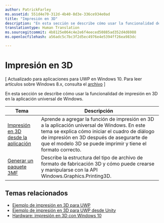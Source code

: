 ```yaml
---
author: PatrickFarley
ms.assetid: 551d4e70-312d-4b40-8d3e-336ce934e0ad
title: "Impresión en 3D"
description: "En esta sección se describe cómo usar la funcionalidad de impresión en 3D en la aplicación universal de Windows."
translationtype: Human Translation
ms.sourcegitcommit: 4b8125e064c4e2e6f4eeced50885ad352d4d6988
ms.openlocfilehash: a56adc5c7bc3f2d5ec4976e4e5394ff26ea983dc

---
```

# Impresión en 3D

\[ Actualizado para aplicaciones para UWP en Windows 10. Para leer artículos sobre Windows 8.x, consulta el [archivo](http://go.microsoft.com/fwlink/p/?linkid=619132) \]

En esta sección se describe cómo usar la funcionalidad de impresión en 3D en la aplicación universal de Windows.

| Tema | Descripción | 
|-------|-------------|
| [Impresión en 3D desde la aplicación](3d-print-from-app.md) | Aprende a agregar la función de impresión en 3D a la aplicación universal de Windows. En este tema se explica cómo iniciar el cuadro de diálogo de impresión en 3D después de asegurarte de que el modelo 3D se puede imprimir y tiene el formato correcto. |
| [Generar un paquete 3MF](generate-3mf.md) | Describe la estructura del tipo de archivo de formato de fabricación 3D y cómo puede crearse y manipularse con la API Windows.Graphics.Printing3D. |

## Temas relacionados

* [Ejemplo de impresión en 3D para UWP](https://github.com/Microsoft/Windows-universal-samples/tree/master/Samples/3DPrinting)
* [Ejemplo de impresión en 3D para UWP desde Unity](https://github.com/Microsoft/Windows-universal-samples/tree/master/Samples/3DPrintingFromUnity)
* [Hardware: impresión en 3D con Windows 10](https://msdn.microsoft.com/en-us/windows/hardware/bg183398.aspx)
 




<!--HONumber=Jun16_HO4-->


